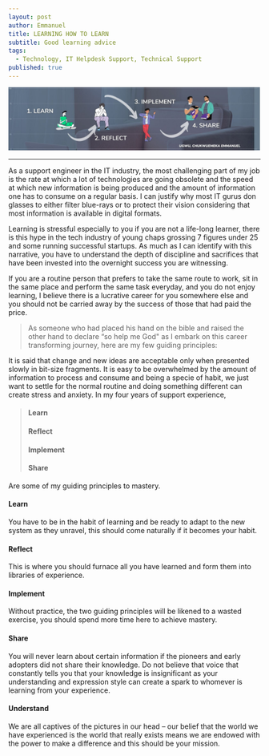 ```yaml
---
layout: post
author: Emmanuel
title: LEARNING HOW TO LEARN
subtitle: Good learning advice
tags:
  - Technology, IT Helpdesk Support, Technical Support
published: true
---
```



![Learning how to learn](../img/learning.jpg "Learning guiding principle")

***



As a support engineer in the IT industry, the most challenging part of my job is the rate at which a lot of technologies are going obsolete and the speed at which new information is being produced and the amount of information one has to consume on a regular basis. I can justify why most IT gurus don glasses to either filter blue-rays or to protect their vision considering that most information is available in digital formats.

Learning is stressful especially to you if you are not a life-long learner, there is this hype in the tech industry of young chaps grossing 7 figures under 25 and some running successful startups. As much as I can identify with this narrative, you have to understand the depth of discipline and sacrifices that have been invested into the overnight success you are witnessing.

If you are a routine person that prefers to take the same route to work, sit in the same place and perform the same task everyday, and you do not enjoy learning, I believe there is a lucrative career for you somewhere else and you should not be carried away by the success of those that had paid the price.

> As someone who had placed his hand on the bible and raised the other hand to declare “so help me God" as I embark on this career transforming journey, here are my few guiding principles:

It is said that change and new ideas are acceptable only when presented slowly in bit-size fragments. It is easy to be overwhelmed by the amount of information to process and consume and being a specie of habit, we just want to settle for the normal routine and doing something different can create stress and anxiety. In my four years of support experience,

> #### Learn
> #### Reflect
> #### Implement
> #### Share

Are some of my guiding principles to mastery.

#### Learn
You have to be in the habit of learning and be ready to adapt to the new system as they unravel, this should come naturally if it becomes your habit.

#### Reflect
This is where you should furnace all you have learned and form them into libraries of experience.

#### Implement
Without practice, the two guiding principles will be likened to a wasted exercise, you should spend more time here to achieve mastery.

#### Share
You will never learn about certain information if the pioneers and early adopters did not share their knowledge. Do not believe that voice that constantly tells you that your knowledge is insignificant as your understanding and expression style can create a spark to whomever is learning from your experience.

#### Understand
We are all captives of the pictures in our head – our belief that the world we have experienced is the world that really exists means we are endowed with the power to make a difference and this should be your mission.

